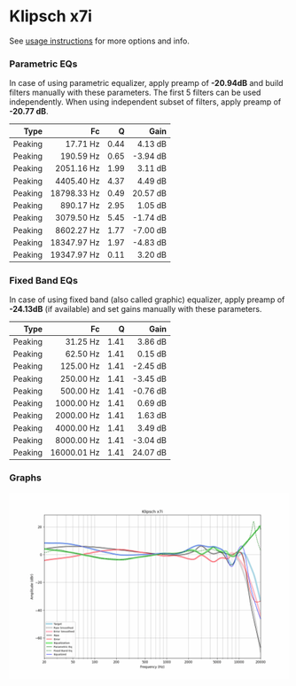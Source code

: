 # Klipsch x7i
See [usage instructions](https://github.com/jaakkopasanen/AutoEq#usage) for more options and info.

### Parametric EQs
In case of using parametric equalizer, apply preamp of **-20.94dB** and build filters manually
with these parameters. The first 5 filters can be used independently.
When using independent subset of filters, apply preamp of **-20.77 dB**.

| Type    | Fc          |    Q | Gain     |
|--------:|------------:|-----:|---------:|
| Peaking | 17.71 Hz    | 0.44 | 4.13 dB  |
| Peaking | 190.59 Hz   | 0.65 | -3.94 dB |
| Peaking | 2051.16 Hz  | 1.99 | 3.11 dB  |
| Peaking | 4405.40 Hz  | 4.37 | 4.49 dB  |
| Peaking | 18798.33 Hz | 0.49 | 20.57 dB |
| Peaking | 890.17 Hz   | 2.95 | 1.05 dB  |
| Peaking | 3079.50 Hz  | 5.45 | -1.74 dB |
| Peaking | 8602.27 Hz  | 1.77 | -7.00 dB |
| Peaking | 18347.97 Hz | 1.97 | -4.83 dB |
| Peaking | 19347.97 Hz | 0.11 | 3.20 dB  |

### Fixed Band EQs
In case of using fixed band (also called graphic) equalizer, apply preamp of **-24.13dB**
(if available) and set gains manually with these parameters.

| Type    | Fc          |    Q | Gain     |
|--------:|------------:|-----:|---------:|
| Peaking | 31.25 Hz    | 1.41 | 3.86 dB  |
| Peaking | 62.50 Hz    | 1.41 | 0.15 dB  |
| Peaking | 125.00 Hz   | 1.41 | -2.45 dB |
| Peaking | 250.00 Hz   | 1.41 | -3.45 dB |
| Peaking | 500.00 Hz   | 1.41 | -0.76 dB |
| Peaking | 1000.00 Hz  | 1.41 | 0.69 dB  |
| Peaking | 2000.00 Hz  | 1.41 | 1.63 dB  |
| Peaking | 4000.00 Hz  | 1.41 | 3.49 dB  |
| Peaking | 8000.00 Hz  | 1.41 | -3.04 dB |
| Peaking | 16000.01 Hz | 1.41 | 24.07 dB |

### Graphs
![](./Klipsch%20x7i.png)